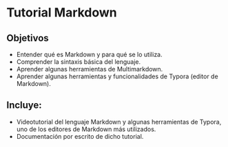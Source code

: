 # Tutorial Markdown

## Objetivos

- Entender qué es Markdown y para qué se lo utiliza.
- Comprender la sintaxis básica del lenguaje.
- Aprender algunas herramientas de Multimarkdown.
- Aprender algunas herramientas y funcionalidades de Typora (editor de Markdown).

## Incluye: 
- Videotutorial del lenguaje Markdown y algunas herramientas de Typora, uno de los editores de Markdown más utilizados.
- Documentación por escrito de dicho tutorial.

